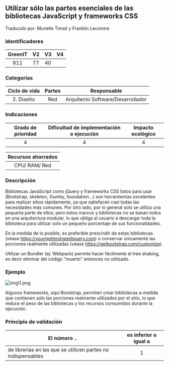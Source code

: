## Utilizar sólo las partes esenciales de las bibliotecas JavaScript y frameworks CSS
Traducido por: Murielle Timsit y Franklin Lecointre

### Identificadores

| GreenIT | V2  | V3 | V4  |
|:-------:|:----:|:----:|:----:|
|   811   | 77  | 40  | |

### Categorías

| Ciclo de vida | Partes | Responsable  |
|:---------:|:----:|:----:|
| 2. Diseño | Red | Arquitecto Software/Desarrollador |

### Indicaciones

| Grado de prioridad   | Dificultad de implementación o ejecución | Impacto ecológico   |
|:-------------------:|:-------------------------:|:---------------------:|
| 4 | 4 | 4 |

|Recursos ahorrados |
|:----------------------------------------------------------:|
CPU/ RAM/ Red |

### Descripción

Bibliotecas JavaScript como jQuery y frameworks CSS listos para usar (Bootstrap, skeleton, Gumby, foundation...) son herramientas excelentes para realizar sitios rápidamente, ya que satisfacen casi todas las necesidades más comunes.
Por otro lado, por lo general solo se utiliza una pequeña parte de ellos; pero estos marcos y bibliotecas no se basan todos en una arquitectura modular, lo que obliga al usuario a descargar toda la biblioteca para utilizar solo un pequeño porcentaje de sus funcionalidades.

En la medida de lo posible, es preferible prescindir de estas bibliotecas (véase https://youmightnotneedjquery.com) o conservar únicamente las porciones realmente utilizadas (véase https://getbootstrap.com/customize).

Utilizar un Bundler (ej: Webpack) permite hacer fácilmente el tree shaking, es decir eliminar del código "muerto" entonces no utilizado.

### Ejemplo

![img\1.png](img\1.png)

Algunos frameworks, aquí Bootstrap, permiten crear bibliotecas a medida que contienen solo las porciones realmente utilizados por el sitio, lo que reduce el peso de las bibliotecas y los recursos consumidos durante la ejecución.

### Principio de validación

| El número ..   | es inferior o igual a   |  
|-------------------|:-------------------------:|
| de librerías en las que se utilicen partes no indispensables  | 1  |


